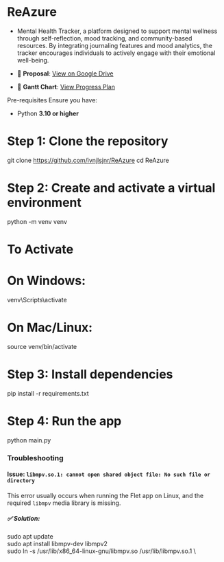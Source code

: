 # ReAzure 
- Mental Health Tracker, a platform designed to support
mental wellness through self-reflection, mood tracking, and community-based resources. By
integrating journaling features and mood analytics, the tracker encourages individuals to actively
engage with their emotional well-being.  

- 📌 **Proposal**: [View on Google Drive](https://drive.google.com/file/d/1AcfpSmkxHPtAycWrDmN0ioSYhyqiX5Qr/view?usp=drive_link)
- 📅 **Gantt Chart**: [View Progress Plan](https://docs.google.com/spreadsheets/d/1ijYl5Bpg2EKnJSlfxoNBIK7D4_sALDX6/edit?usp=sharing&ouid=114568529811023043094&rtpof=true&sd=true)


Pre-requisites
Ensure you have:
- Python **3.10 or higher**
 
# Step 1: Clone the repository
git clone https://github.com/ivnjlsjnr/ReAzure
cd ReAzure

# Step 2: Create and activate a virtual environment
python -m venv venv
# To Activate
# On Windows:
venv\Scripts\activate
# On Mac/Linux:
source venv/bin/activate

# Step 3: Install dependencies
pip install -r requirements.txt

# Step 4: Run the app
python main.py



### Troubleshooting

#### Issue: `libmpv.so.1: cannot open shared object file: No such file or directory`

This error usually occurs when running the Flet app on Linux, and the required `libmpv` media library is missing.

##### ✅ Solution:


sudo apt update  \
sudo apt install libmpv-dev libmpv2  \
sudo ln -s /usr/lib/x86_64-linux-gnu/libmpv.so /usr/lib/libmpv.so.1  \

